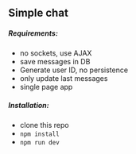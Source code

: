## Simple chat 

##### Requirements:
* no sockets, use AJAX
* save messages in DB
* Generate user ID, no persistence
* only update last messages 
* single page app

##### Installation:
* clone this repo
* ```npm install```
* ```npm run dev```
